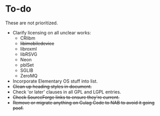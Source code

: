 # To-do #

These are not prioritized.

* Clarify licensing on all unclear works:
  * CRlibm
  * ~~libimobiledevice~~
  * libroxml
  * libRSVG
  * Neon
  * pblSet
  * SGLIB
  * ZeroMQ
* Incorporate Elementary OS stuff into list.
* ~~Clean up heading styles in document.~~
* Check 'or later' clauses in all GPL and LGPL entries.
* ~~Check SourceForge links to ensure they're current.~~
* ~~Remove or migrate anything on Gulag Code to NAB to avoid it going poof.~~
